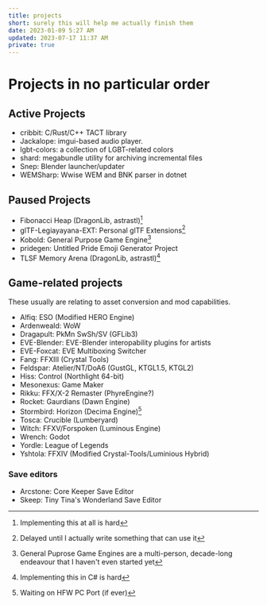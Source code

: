 ```yaml
---
title: projects
short: surely this will help me actually finish them
date: 2023-01-09 5:27 AM
updated: 2023-07-17 11:37 AM
private: true
---
```


# Projects in no particular order

## Active Projects

- cribbit: C/Rust/C++ TACT library
- Jackalope: imgui-based audio player.
- lgbt-colors: a collection of LGBT-related colors
- shard: megabundle utility for archiving incremental files 
- Snep: Blender launcher/updater
- WEMSharp: Wwise WEM and BNK parser in dotnet

## Paused Projects

- Fibonacci Heap (DragonLib, astrastl)[^fib]
- glTF-Legiayayana-EXT: Personal glTF Extensions[^gltf]
- Kobold: General Purpose Game Engine[^kobold]
- pridegen: Untitled Pride Emoji Generator Project
- TLSF Memory Arena (DragonLib, astrastl)[^tlsf]

[^tlsf]: Implementing this in C# is hard
[^fib]: Implementing this at all is hard
[^kobold]: General Puprose Game Engines are a multi-person, decade-long endeavour that I haven't even started yet
[^gltf]: Delayed until I actually write something that can use it

## Game-related projects

These usually are relating to asset conversion and mod capabilities.

- Alfiq: ESO (Modified HERO Engine)
- Ardenweald: WoW
- Dragapult: PkMn SwSh/SV (GFLib3)
- EVE-Blender: EVE-Blender interopability plugins for artists
- EVE-Foxcat: EVE Multiboxing Switcher
- Fang: FFXIII (Crystal Tools)
- Feldspar: Atelier/NT/DoA6 (GustGL, KTGL1.5, KTGL2)
- Hiss: Control (Northlight 64-bit)
- Mesonexus: Game Maker
- Rikku: FFX/X-2 Remaster (PhyreEngine?)
- Rocket: Gaurdians (Dawn Engine)
- Stormbird: Horizon (Decima Engine)[^stormbird]
- Tosca: Crucible (Lumberyard)
- Witch: FFXV/Forspoken (Luminous Engine)
- Wrench: Godot
- Yordle: League of Legends
- Yshtola: FFXIV (Modified Crystal-Tools/Luminious Hybrid)

[^stormbird]: Waiting on HFW PC Port (if ever)

### Save editors

- Arcstone: Core Keeper Save Editor
- Skeep: Tiny Tina's Wonderland Save Editor
